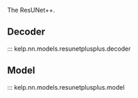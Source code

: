The ResUNet++.

## Decoder

::: kelp.nn.models.resunetplusplus.decoder

## Model

::: kelp.nn.models.resunetplusplus.model
